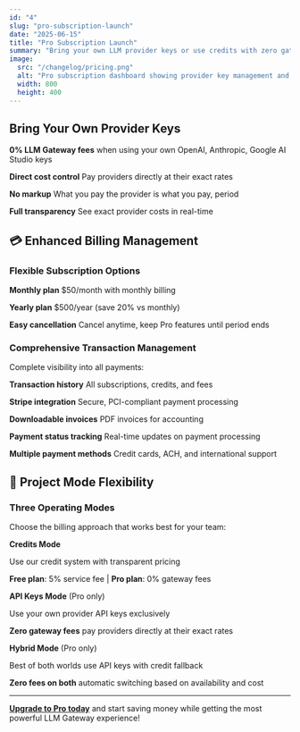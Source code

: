 ```yaml
---
id: "4"
slug: "pro-subscription-launch"
date: "2025-06-15"
title: "Pro Subscription Launch"
summary: "Bring your own LLM provider keys or use credits with zero gateway fees. Includes premium analytics, higher rate limits, and priority email support."
image:
  src: "/changelog/pricing.png"
  alt: "Pro subscription dashboard showing provider key management and billing controls"
  width: 800
  height: 400
---
```


## Bring Your Own Provider Keys

**0% LLM Gateway fees** when using your own OpenAI, Anthropic, Google AI Studio keys

**Direct cost control** Pay providers directly at their exact rates

**No markup** What you pay the provider is what you pay, period

**Full transparency** See exact provider costs in real-time

## 💳 Enhanced Billing Management

### Flexible Subscription Options

**Monthly plan** $50/month with monthly billing

**Yearly plan** $500/year (save 20% vs monthly)

**Easy cancellation** Cancel anytime, keep Pro features until period ends

### Comprehensive Transaction Management

Complete visibility into all payments:

**Transaction history** All subscriptions, credits, and fees

**Stripe integration** Secure, PCI-compliant payment processing

**Downloadable invoices** PDF invoices for accounting

**Payment status tracking** Real-time updates on payment processing

**Multiple payment methods** Credit cards, ACH, and international support

## 🏢 Project Mode Flexibility

### Three Operating Modes

Choose the billing approach that works best for your team:

**Credits Mode**

Use our credit system with transparent pricing

**Free plan**: 5% service fee | **Pro plan**: 0% gateway fees

**API Keys Mode** (Pro only)

Use your own provider API keys exclusively

**Zero gateway fees** pay providers directly at their exact rates

**Hybrid Mode** (Pro only)

Best of both worlds use API keys with credit fallback

**Zero fees on both** automatic switching based on availability and cost

---

**[Upgrade to Pro today](/dashboard/settings/billing)** and start saving money while getting the most powerful LLM Gateway experience!
